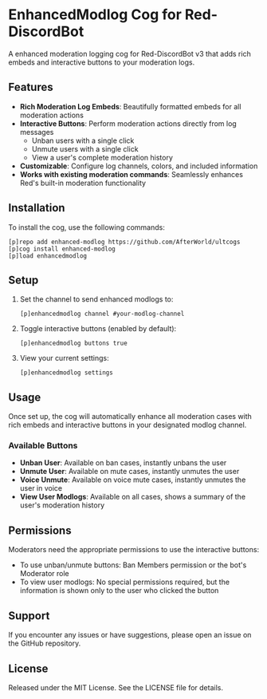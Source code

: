 # EnhancedModlog Cog for Red-DiscordBot

A enhanced moderation logging cog for Red-DiscordBot v3 that adds rich embeds and interactive buttons to your moderation logs.

## Features

- **Rich Moderation Log Embeds**: Beautifully formatted embeds for all moderation actions
- **Interactive Buttons**: Perform moderation actions directly from log messages
  - Unban users with a single click
  - Unmute users with a single click
  - View a user's complete moderation history
- **Customizable**: Configure log channels, colors, and included information
- **Works with existing moderation commands**: Seamlessly enhances Red's built-in moderation functionality

## Installation

To install the cog, use the following commands:

```
[p]repo add enhanced-modlog https://github.com/AfterWorld/ultcogs
[p]cog install enhanced-modlog
[p]load enhancedmodlog
```

## Setup

1. Set the channel to send enhanced modlogs to:
   ```
   [p]enhancedmodlog channel #your-modlog-channel
   ```

2. Toggle interactive buttons (enabled by default):
   ```
   [p]enhancedmodlog buttons true
   ```

3. View your current settings:
   ```
   [p]enhancedmodlog settings
   ```

## Usage

Once set up, the cog will automatically enhance all moderation cases with rich embeds and interactive buttons in your designated modlog channel.

### Available Buttons

- **Unban User**: Available on ban cases, instantly unbans the user
- **Unmute User**: Available on mute cases, instantly unmutes the user
- **Voice Unmute**: Available on voice mute cases, instantly unmutes the user in voice
- **View User Modlogs**: Available on all cases, shows a summary of the user's moderation history

## Permissions

Moderators need the appropriate permissions to use the interactive buttons:
- To use unban/unmute buttons: Ban Members permission or the bot's Moderator role
- To view user modlogs: No special permissions required, but the information is shown only to the user who clicked the button

## Support

If you encounter any issues or have suggestions, please open an issue on the GitHub repository.

## License

Released under the MIT License. See the LICENSE file for details.
